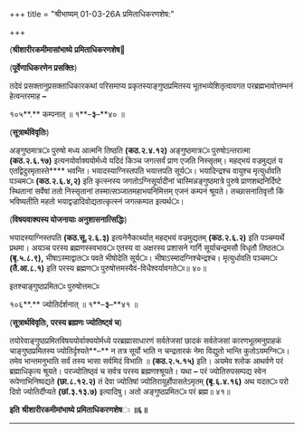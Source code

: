 +++
title = "श्रीभाष्यम् 01-03-26A प्रमिताधिकरणशेष:"

+++
<div claऽऽ="elementor-widget-container">

(**श्रीशारीरकमीमासांभाष्ये** **प्रमिताधिकरणशेष**🙂

(**पूर्वेणाधिकरणेन प्रसक्तिः**)

तदेवं प्रसक्तानुप्रसक्ताधिकारकथां परिसमाप्य प्रकृतस्याङ्गुष्ठप्रमितस्य भूतभव्येशितृत्वावगत परब्रह्मभावोत्तम्भनं हेत्वन्तरमाह **–**

१०५**.** कम्पनात् ॥ १**–**३**–**४० ॥

(**सूत्रार्थविवृतिः**)

अङ्गुष्ठमात्र**ः** पुरुषो मध्य आत्मनि तिष्ठति **(**कठ**.**२**.**४**.**१२**)** अङ्गुष्ठमात्र**ः** पुरुषोऽन्तरात्मा **(**कठ**.**२**.**६**.**१७**)** इत्यनयोर्वाक्ययोर्मध्ये यदिदं किञ्च जगत्सर्वं प्राण एजति निस्सृतम्। महद्भयं वज्रमुद्यतं य एतद्विदुरमृतास्ते**** भवन्ति। भयादस्याग्निस्तपति भयात्तपति सूर्य**ः**। भयादिन्द्रश्च वायुश्च मृत्युर्धावति पञ्चम**ः** **(**कठ**.**२**.**६**.**४**,**२**)** इति कृत्स्नस्य जगतोऽग्निसूर्यादीनां चास्मिन्नङ्गुष्ठमात्रे पुरुषे प्राणशब्दनिर्दिष्टे स्थितानां सर्वेषां ततो निस्सृतानां तस्मात्सञ्जातमहाभयनिमित्तम् एजनं कम्पनं श्रूयते। तच्छासनातिवृत्तौ किं भविष्यतीति महतो भयाद्वज्रादिवोद्यतात्कृत्स्नं जगत्कम्पत इत्यर्थ**ः**।

(**विषयवाक्यस्य योजनायाः अनुशासनात्सिद्धिः**)

भयादस्याग्निस्तपति **(**कठ**.**सू**.**२**.**६**.**३**)** इत्यनेनैकार्थ्यात् महद्भयं वज्रमुद्यतम् **(**कठ**.**२**.**६**.**२**)** इति पञ्चम्यर्थे प्रथमा। अयञ्च परस्य ब्रह्मणस्स्वभाव**ः** एतस्य वा अक्षरस्य प्रशासने गार्गि सूर्याचन्द्रमसौ विधृतौ तिष्ठत**ः** **(**बृ**.**५**.**८**.**९**),** भीषाऽस्माद्वात**ः** पवते भीषोदेति सूर्य**ः**। भीषाऽस्मादग्निश्चेन्द्रश्च। मृत्युर्धावति पञ्चम**ः** **(**तै**.**आ**.**८**.**१**)** इति परस्य ब्रह्मण**ः** पुरुषोत्तमस्यैवं-विधैश्वर्यावगते**ः**॥ ४०॥

इतश्चाङ्गुष्ठप्रमित**ः** पुरुषोत्तम**ः**

१०६**.** ज्योतिर्दर्शनात् ॥ १**–**३**–**४१ ॥

(**सूत्रार्थविवृतिः, परस्य ब्रह्मणः ज्योतिष्ट्वं च**)

तयोरेवाङ्गुष्ठप्रमितविषययोर्वाक्ययोर्मध्ये परब्रह्मासाधारणं सर्वतेजसां छादकं सर्वतेजसां कारणभूतमनुग्राहकं चाङ्गुष्ठप्रमितस्य ज्योतिर्दृश्यते**–** न तत्र सूर्यो भाति न चन्द्रतारकं नेमा विद्युतो भान्ति कुतोऽयमग्नि**ः**। तमेव भान्तमनुभाति सर्वं तस्य भासा सर्वमिदं विभाति ॥ **(**कठ**.**२**.**५**.**१५**)** इति। अयमेव श्लोक आथर्वणे परं ब्रह्माधिकृत्य श्रूयते। परज्योतिष्ठ्वं च सर्वत्र परस्य ब्रह्मणश्श्रूयते। यथा **–** परं ज्योतिरुपसम्पद्य स्वेन रूपेणाभिनिष्पद्यते **(**छा**.**८**.**१२**.**२**)** तं देवा ज्योतिषां ज्योतिरायुर्होपासतेऽमृतम् **(**बृ**.**६**.**४**.**१६**)** अथ यदत**ः** परो दिवो ज्योतिर्दीप्यते **(**छां**.**३**.**१३**.**७**)** इत्यादिषु। अतो अङ्गुष्ठप्रमित**ः** परं ब्रह्म॥ ४१॥

**इति** **श्रीशारीरकमीमांभाष्ये** **प्रमिताधिकरणशेष**ः **॥६॥**

****

</div>
